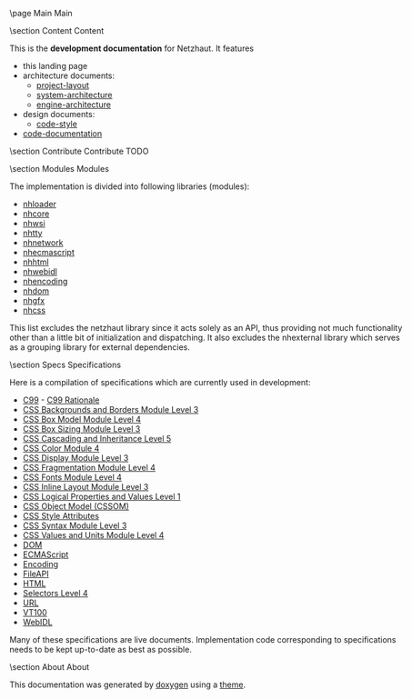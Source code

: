 \page Main Main

<div style="width:700px;">

\section Content Content 

This is the <b>development documentation</b> for Netzhaut. It features 
- this landing page
- architecture documents: 
  - [project-layout](ProjectLayout.html)
  - [system-architecture](SystemArchitecture.html)
  - [engine-architecture](EngineArchitecture.html)
- design documents: 
  - [code-style](CodeStyle.html)
- [code-documentation](modules.html)

\section Contribute Contribute
TODO

\section Modules Modules 

The implementation is divided into following libraries (modules): 

- [nhloader](group__nhloader.html)
- [nhcore](group__nhcore.html)
- [nhwsi](group__nhwsi.html)
- [nhtty](group__nhtty.html)
- [nhnetwork](group__nhnetwork.html)
- [nhecmascript](group__nhecmascript.html)
- [nhhtml](group__nhhtml.html)
- [nhwebidl](group__nhwebidl.html)
- [nhencoding](group__nhencoding.html)
- [nhdom](group__nhdom.html)
- [nhgfx](group__nhgfx.html)
- [nhcss](group__nhcss.html)

This list excludes the netzhaut library since it acts solely as an API, thus providing not much functionality other than a little bit of initialization and dispatching. It also excludes the nhexternal library which serves as a grouping library for external dependencies.

\section Specs Specifications

Here is a compilation of specifications which are currently used in development:

- [C99](http://www.open-std.org/jtc1/sc22/WG14/www/docs/n1256.pdf) - [C99 Rationale](http://www.open-std.org/jtc1/sc22/wg14/www/docs/n897.pdf) 
- [CSS Backgrounds and Borders Module Level 3](https://www.w3.org/TR/css-backgrounds-3/)
- [CSS Box Model Module Level 4](https://www.w3.org/TR/css-box-4/)
- [CSS Box Sizing Module Level 3](https://www.w3.org/TR/css-sizing-3/)
- [CSS Cascading and Inheritance Level 5](https://www.w3.org/TR/css-cascade-5/)
- [CSS Color Module 4](https://www.w3.org/TR/css-color-4/)
- [CSS Display Module Level 3](https://www.w3.org/TR/css-display-3/)
- [CSS Fragmentation Module Level 4](https://www.w3.org/TR/css-break-4/)
- [CSS Fonts Module Level 4](https://www.w3.org/TR/css-fonts-4/)
- [CSS Inline Layout Module Level 3](https://www.w3.org/TR/css-inline-3)
- [CSS Logical Properties and Values Level 1](https://www.w3.org/TR/css-logical-1)
- [CSS Object Model (CSSOM)](https://www.w3.org/TR/cssom-1/)
- [CSS Style Attributes](https://www.w3.org/TR/css-style-attr/)
- [CSS Syntax Module Level 3](https://www.w3.org/TR/css-syntax-3/)
- [CSS Values and Units Module Level 4](https://www.w3.org/TR/css-values-4/)
- [DOM](https://dom.spec.whatwg.org/)  
- [ECMAScript](https://www.ecma-international.org/ecma-262/)  
- [Encoding](https://encoding.spec.whatwg.org/)
- [FileAPI](https://w3c.github.io/FileAPI/)
- [HTML](https://html.spec.whatwg.org/multipage/)  
- [Selectors Level 4](https://www.w3.org/TR/selectors-4/)
- [URL](https://url.spec.whatwg.org/)  
- [VT100](https://vt100.net/docs/vt100-ug/chapter3.html)  
- [WebIDL](https://heycam.github.io/webidl/)  

Many of these specifications are live documents. Implementation code corresponding to specifications needs to be kept up-to-date as best as possible.

\section About About

This documentation was generated by [doxygen](http://www.doxygen.nl/) using a [theme](https://github.com/MaJerle/doxygen-dark-theme).  
<br>
<br>

</div>
